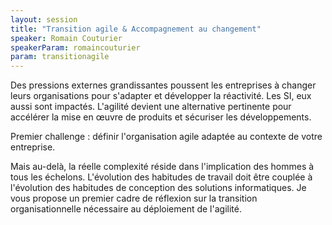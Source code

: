 ```yaml
---
layout: session
title: "Transition agile & Accompagnement au changement"
speaker: Romain Couturier
speakerParam: romaincouturier
param: transitionagile
---
```


Des pressions externes grandissantes poussent les entreprises à changer leurs organisations pour s'adapter et développer la réactivité.
Les SI, eux aussi sont impactés. L'agilité devient une alternative pertinente pour accélérer la mise en œuvre de produits et sécuriser les développements.

Premier challenge : définir l'organisation agile adaptée au contexte de votre entreprise.

Mais au-delà, la réelle complexité réside dans l'implication des hommes à tous les échelons.
L'évolution des habitudes de travail doit être couplée à l'évolution des habitudes de conception des solutions informatiques.
Je vous propose un premier cadre de réflexion sur la transition organisationnelle nécessaire au déploiement de l'agilité.